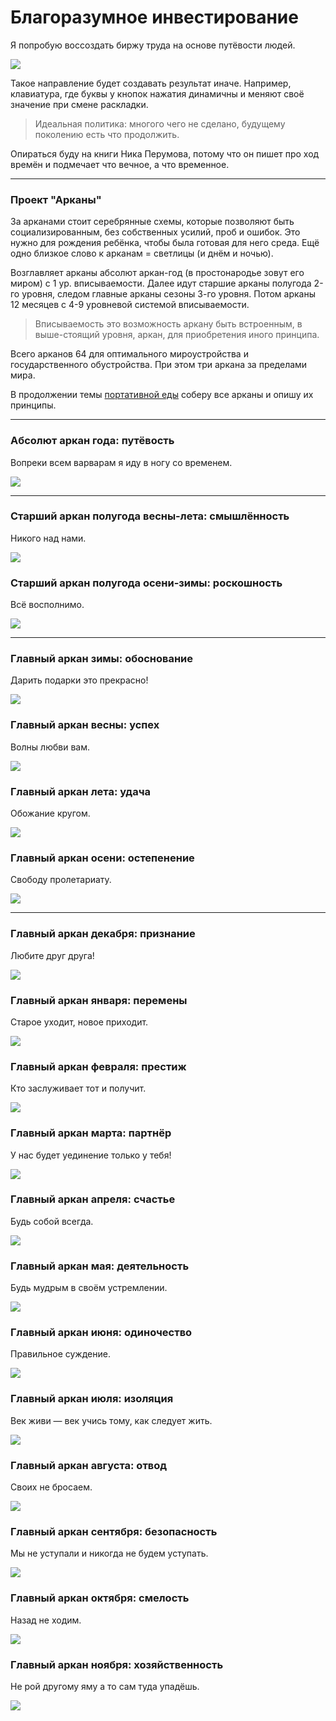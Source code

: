 # Благоразумное инвестирование

Я попробую воссоздать биржу труда на основе путёвости людей.

![](./Картинки/deer.jpg)

Такое направление будет создавать результат иначе. Например, клавиатура, где буквы у кнопок нажатия динамичны и меняют своё значение при смене раскладки.

> Идеальная политика: многого чего не сделано, будущему поколению есть что продолжить.

Опираться буду на книги Ника Перумова, потому что он пишет про ход времён и подмечает что вечное, а что временное.

---------------------------------

### Проект "Арканы"

За арканами стоит серебрянные схемы, которые позволяют быть социализированным, без собственных усилий, проб и ошибок. Это нужно для рождения ребёнка, чтобы была готовая для него среда. Ещё одно близкое слово к арканам = светлицы (и днём и ночью).

Возглавляет арканы абсолют аркан-год (в простонародье зовут его миром) с 1 ур. вписываемости. Далее идут старшие арканы полугода 2-го уровня, следом главные арканы сезоны 3-го уровня. Потом арканы 12 месяцев с 4-9 уровневой системой вписываемости. 

> Вписываемость это возможность аркану быть встроенным, в выше-стоящий уровня, аркан, для приобретения иного принципа.

Всего арканов 64 для оптимального мироустройства и государственного обустройства. При этом три аркана за пределами мира.

В продолжении темы <a href="./Прототипы/Портативная еда/README.md">портативной еды</a> соберу все арканы и опишу их принципы.

<hr>

### Абсолют аркан года: путёвость

Вопреки всем варварам я иду в ногу со временем.

![](./Картинки/Путёвость.jpg)

<hr>

### Старший аркан полугода весны-лета: смышлённость

Никого над нами.

![](./Картинки/Смышлённость.jpg)

### Старший аркан полугода осени-зимы: роскошность

Всё восполнимо.

![](./Картинки/Роскошность.jpg)

<hr>

### Главный аркан зимы: обоснование

Дарить подарки это прекрасно!

![](./Картинки/Обоснование.jpg)
### Главный аркан весны: успех

Волны любви вам.

![](./Картинки/Успех.jpg)
### Главный аркан лета: удача

Обожание кругом.

![](./Картинки/Удача.jpg)
### Главный аркан осени: остепенение

Свободу пролетариату.

![](./Картинки/Остепенение.jpg)

<hr>

### Главный аркан декабря: признание

Любите друг друга!

![](./Картинки/Признание.jpg)

### Главный аркан января: перемены

Старое уходит, новое приходит.

![](./Картинки/Перемены.jpg)
### Главный аркан февраля: престиж

Кто заслуживает тот и получит.

![](./Картинки/Престиж.jpg)
### Главный аркан марта: партнёр

У нас будет уединение только у тебя!

![](./Картинки/Партнёр.jpg)
### Главный аркан апреля: счастье

Будь собой всегда.

![](./Картинки/Счастье.jpg)
### Главный аркан мая: деятельность

Будь мудрым в своём устремлении.

![](./Картинки/Деятельность.jpg)
### Главный аркан июня: одиночество

Правильное суждение.

![](./Картинки/Одиночество.jpg)
### Главный аркан июля: изоляция

Век живи — век учись тому, как следует жить.

![](./Картинки/Изоляция.jpg)
### Главный аркан августа: отвод

Своих не бросаем.

![](./Картинки/Отвод.jpg)
### Главный аркан сентября: безопасность

Мы не уступали и никогда не будем уступать.

![](./Картинки/Безопасность.jpg)
### Главный аркан октября: смелость

Назад не ходим.

![](./Картинки/Смелость.jpg)
### Главный аркан ноября: хозяйственность

Не рой другому яму а то сам туда упадёшь.

![](./Картинки/Хозяйственность.jpg)